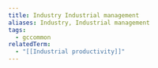 ```yaml
---
title: Industry Industrial management
aliases: Industry, Industrial management
tags:
  - gccommon
relatedTerm:
  - "[[Industrial productivity]]"
---
```

